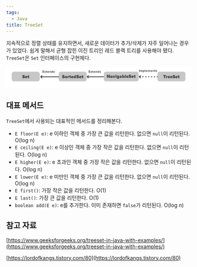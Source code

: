 ```yaml
---
tags:
  - Java
title: TreeSet
---
```


지속적으로 정렬 상태를 유지하면서, 새로운 데이터가 추가/삭제가 자주 일어나는 경우가 있었다. 쉽게 말해서 균형 잡힌 이진 트리인 레드 블랙 트리를 사용해야 됐다. `TreeSet`은 `Set` 인터페이스의 구현체다.

![Untitled](assets/Untitled-4550196.png)

## 대표 메서드

`TreeSet`에서 사용되는 대표적인 메서드를 정리해본다.

- `E floor(E e)`: e 이하인 객체 중 가장 큰 값을 리턴한다. 없으면 `null`이 리턴된다. O(log n)
- `E ceiling(E e)`: e 이상인 객체 중 가장 작은 값을 리턴한다. 없으면 `null`이 리턴된다. O(log n)
- `E higher(E e)`: e 초과인 객체 중 가장 작은 값을 리턴한다. 없으면 `null`이 리턴된다. O(log n)
- `E lower(E e)`: e 미만인 객체 중 가장 큰 값을 리턴한다. 없으면 `null`이 리턴된다. O(log n)
- `E first()`: 가장 작은 값을 리턴한다. O(1)
- `E last()`: 가장 큰 값을 리턴한다. O(1)
- `boolean add(E e)`: e를 추가한다. 이미 존재하면 `false`가 리턴된다. O(log n)

## 참고 자료

[https://www.geeksforgeeks.org/treeset-in-java-with-examples/](https://www.geeksforgeeks.org/treeset-in-java-with-examples/)

[https://lordofkangs.tistory.com/80](https://lordofkangs.tistory.com/80)
